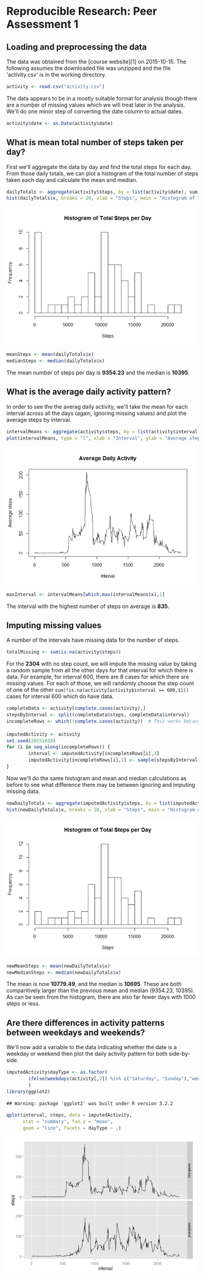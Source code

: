 # Reproducible Research: Peer Assessment 1


## Loading and preprocessing the data
The data was obtained from the [course website][1] on 2015-10-15.  The following assumes the downloaded file
was unzipped and the file 'activity.csv' is in the working directory.


```r
activity <- read.csv("activity.csv")
```

The data appears to be in a mostly suitable format for analysis though there are a number of missing values which we will treat later in the analysis.  We'll do one minor step of converting the date column to actual dates.


```r
activity$date <- as.Date(activity$date)
```

## What is mean total number of steps taken per day?

First we'll aggregate the data by day and find the total steps for each day.  From those daily totals, we can plot a histogram of the total number of steps taken each day and calculate the mean and median.


```r
dailyTotals <- aggregate(activity$steps, by = list(activity$date), sum, na.rm = TRUE)
hist(dailyTotals$x, breaks = 20, xlab = "Steps", main = "Histogram of Total Steps per Day")
```

![](PA1_template_files/figure-html/unnamed-chunk-3-1.png) 

```r
meanSteps <- mean(dailyTotals$x)
medianSteps <- median(dailyTotals$x)
```

The mean number of steps per day is **9354.23** and the median is **10395**.

## What is the average daily activity pattern?

In order to see the the averag daily activity, we'll take the mean for each interval across all the days (again, ignoring missing values) and plot the average steps by interval.


```r
intervalMeans <- aggregate(activity$steps, by = list(activity$interval), mean, na.rm = TRUE)
plot(intervalMeans, type = "l", xlab = "Interval", ylab = "Average steps", main = "Average Daily Activity")
```

![](PA1_template_files/figure-html/unnamed-chunk-4-1.png) 

```r
maxInterval <- intervalMeans[which.max(intervalMeans$x),1]
```

The interval with the highest number of steps on average is **835**.

## Imputing missing values

A number of the intervals have missing data for the number of steps.


```r
totalMissing <- sum(is.na(activity$steps))
```

For the **2304** with no step count, we will impute the missing value by taking a random sample from all the other days for that interval for which there is data.  For example, for interval 600, there are 8 cases for which there are missing values.  For each of those, we will randomly choose the step count of one of the other `sum(!is.na(activity[activity$interval == 600,1]))` cases for interval 600 which do have data.


```r
completeData <- activity[complete.cases(activity),]
stepsByInterval <- split(completeData$steps, completeData$interval)
incompleteRows <- which(!complete.cases(activity))  # This works because steps is the only possible missing value

imputedActivity <- activity
set.seed(20151018)
for (i in seq_along(incompleteRows)) {
        interval <- imputedActivity[incompleteRows[i],3]
        imputedActivity[incompleteRows[i],1] <- sample(stepsByInterval[[as.character(interval)]], 1)
}
```

Now we'll do the same histogram and mean and median calculations as before to see what difference there may be between ignoring and imputing missing data.


```r
newDailyTotals <- aggregate(imputedActivity$steps, by = list(imputedActivity$date), sum)
hist(newDailyTotals$x, breaks = 20, xlab = "Steps", main = "Histogram of Total Steps per Day")
```

![](PA1_template_files/figure-html/unnamed-chunk-7-1.png) 

```r
newMeanSteps <- mean(newDailyTotals$x)
newMedianSteps <- median(newDailyTotals$x)
```

The mean is now **10779.49**, and the median is **10695**.  These are both comparitively larger than the previous mean and median (9354.23, 10395).  As can be seen from the histogram, there are also far fewer days with 1000 steps or less.

## Are there differences in activity patterns between weekdays and weekends?

We'll now add a variable to the data indicating whether the date is a weekday or weekend then plot the daily activity pattern for both side-by-side.


```r
imputedActivity$dayType <- as.factor(
        ifelse(weekdays(activity[,2]) %in% c("Saturday", "Sunday"),"weekend", "weekday")
        )
library(ggplot2)
```

```
## Warning: package 'ggplot2' was built under R version 3.2.2
```

```r
qplot(interval, steps, data = imputedActivity, 
      stat = "summary", fun.y = "mean", 
      geom = "line", facets = dayType ~ .)
```

![](PA1_template_files/figure-html/unnamed-chunk-8-1.png) 
